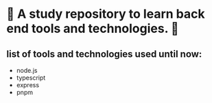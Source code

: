 # 🏫 A study repository to learn back end tools and technologies. 🫡

## list of tools and technologies used until now:
* node.js
* typescript
* express
* pnpm
